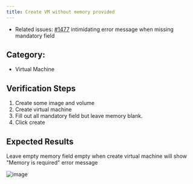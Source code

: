 ```yaml
---
title: Create VM without memory provided
---
```


* Related issues: [#1477](https://github.com/harvester/harvester/issues/1477) intimidating error message when missing mandatory field

## Category: 
* Virtual Machine

## Verification Steps
1. Create some image and volume
1. Create virtual machine
1. Fill out all mandatory field but leave memory blank.
1. Click create 

## Expected Results
Leave empty memory field empty when create virtual machine will show "Memory is required" error message

![image](https://user-images.githubusercontent.com/29251855/140006054-92b12a07-af8b-4087-9fc8-4cf76c6500ea.png)

